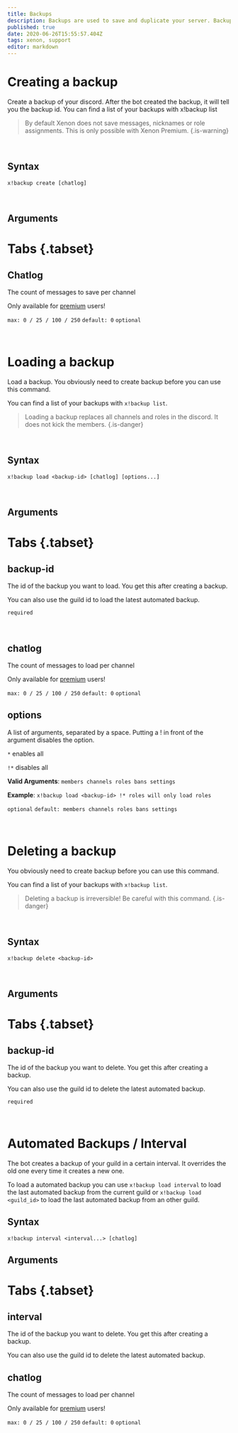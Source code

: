 ```yaml
---
title: Backups
description: Backups are used to save and duplicate your server. Backups are limited to the user that created it, but not limited to a server. That means you can use backups to move, or duplicate a server.
published: true
date: 2020-06-26T15:55:57.404Z
tags: xenon, support
editor: markdown
---
```


# Creating a backup
Create a backup of your discord. After the bot created the backup, it will tell you the backup id. You can find a list of your backups with x!backup list

> By default Xenon does not save messages, nicknames or role assignments. This is only possible with Xenon Premium.
{.is-warning}

<br />

## Syntax

`x!backup create [chatlog]`

<br />

## Arguments

# Tabs {.tabset}
## Chatlog

The count of messages to save per channel

Only available for [premium](/premium) users!

`max: 0 / 25 / 100 / 250` `default: 0` `optional`

<br />

# Loading a backup
Load a backup. You obviously need to create backup before you can use this command.

You can find a list of your backups with `x!backup list`.

> Loading a backup replaces all channels and roles in the discord. It does not kick the members.
{.is-danger}

<br />

## Syntax

`x!backup load <backup-id> [chatlog] [options...]`

<br />

## Arguments

# Tabs {.tabset}
## backup-id

The id of the backup you want to load. You get this after creating a backup.

You can also use the guild id to load the latest automated backup. 

`required`

<br />

## chatlog

The count of messages to load per channel 

Only available for [premium](/premium) users!

`max: 0 / 25 / 100 / 250` `default: 0` `optional`

## options

A list of arguments, separated by a space. Putting a ! in front of the argument disables the option.

`*` enables all

`!*` disables all

**Valid Arguments**: `members channels roles bans settings`

**Example**: `x!backup load <backup-id> !* roles will only load roles`

`optional` `default: members channels roles bans settings`

<br />

# Deleting a backup

You obviously need to create backup before you can use this command.

You can find a list of your backups with `x!backup list`.

> Deleting a backup is irreversible! Be careful with this command.
{.is-danger}

<br />

## Syntax

`x!backup delete <backup-id>`

<br />

## Arguments

# Tabs {.tabset}
## backup-id

The id of the backup you want to delete. You get this after creating a backup.

You can also use the guild id to delete the latest automated backup. 

`required`

<br />

# Automated Backups / Interval

The bot creates a backup of your guild in a certain interval. It overrides the old one every time it creates a new one. 

To load a automated backup you can use `x!backup load interval` to load the last automated backup from the current guild or `x!backup load <guild_id>` to load the last automated backup from an other guild.

## Syntax

`x!backup interval <interval...> [chatlog]`

## Arguments

# Tabs {.tabset}
## interval

The id of the backup you want to delete. You get this after creating a backup.

You can also use the guild id to delete the latest automated backup. 

## chatlog

The count of messages to load per channel 

Only available for [premium](/premium) users!

`max: 0 / 25 / 100 / 250` `default: 0` `optional`
